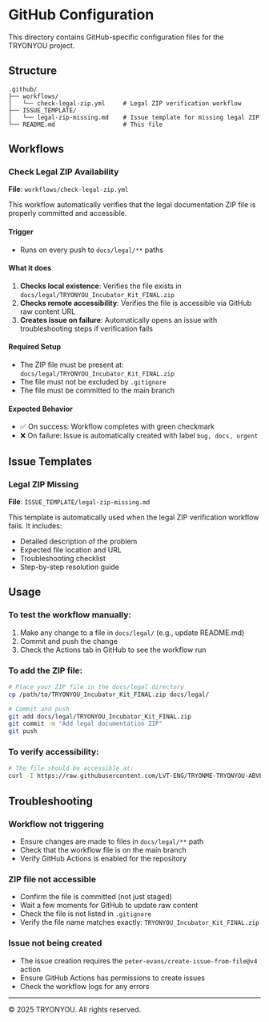 # GitHub Configuration

This directory contains GitHub-specific configuration files for the TRYONYOU project.

## Structure

```
.github/
├── workflows/
│   └── check-legal-zip.yml     # Legal ZIP verification workflow
├── ISSUE_TEMPLATE/
│   └── legal-zip-missing.md    # Issue template for missing legal ZIP
└── README.md                   # This file
```

## Workflows

### Check Legal ZIP Availability

**File**: `workflows/check-legal-zip.yml`

This workflow automatically verifies that the legal documentation ZIP file is properly committed and accessible.

#### Trigger
- Runs on every push to `docs/legal/**` paths

#### What it does
1. **Checks local existence**: Verifies the file exists in `docs/legal/TRYONYOU_Incubator_Kit_FINAL.zip`
2. **Checks remote accessibility**: Verifies the file is accessible via GitHub raw content URL
3. **Creates issue on failure**: Automatically opens an issue with troubleshooting steps if verification fails

#### Required Setup
- The ZIP file must be present at: `docs/legal/TRYONYOU_Incubator_Kit_FINAL.zip`
- The file must not be excluded by `.gitignore`
- The file must be committed to the main branch

#### Expected Behavior
- ✅ On success: Workflow completes with green checkmark
- ❌ On failure: Issue is automatically created with label `bug, docs, urgent`

## Issue Templates

### Legal ZIP Missing

**File**: `ISSUE_TEMPLATE/legal-zip-missing.md`

This template is automatically used when the legal ZIP verification workflow fails. It includes:
- Detailed description of the problem
- Expected file location and URL
- Troubleshooting checklist
- Step-by-step resolution guide

## Usage

### To test the workflow manually:
1. Make any change to a file in `docs/legal/` (e.g., update README.md)
2. Commit and push the change
3. Check the Actions tab in GitHub to see the workflow run

### To add the ZIP file:
```bash
# Place your ZIP file in the docs/legal directory
cp /path/to/TRYONYOU_Incubator_Kit_FINAL.zip docs/legal/

# Commit and push
git add docs/legal/TRYONYOU_Incubator_Kit_FINAL.zip
git commit -m "Add legal documentation ZIP"
git push
```

### To verify accessibility:
```bash
# The file should be accessible at:
curl -I https://raw.githubusercontent.com/LVT-ENG/TRYONME-TRYONYOU-ABVETOS--INTELLIGENCE--SYSTEM/main/docs/legal/TRYONYOU_Incubator_Kit_FINAL.zip
```

## Troubleshooting

### Workflow not triggering
- Ensure changes are made to files in `docs/legal/**` path
- Check that the workflow file is on the main branch
- Verify GitHub Actions is enabled for the repository

### ZIP file not accessible
- Confirm the file is committed (not just staged)
- Wait a few moments for GitHub to update raw content
- Check the file is not listed in `.gitignore`
- Verify the file name matches exactly: `TRYONYOU_Incubator_Kit_FINAL.zip`

### Issue not being created
- The issue creation requires the `peter-evans/create-issue-from-file@v4` action
- Ensure GitHub Actions has permissions to create issues
- Check the workflow logs for any errors

---

© 2025 TRYONYOU. All rights reserved.
